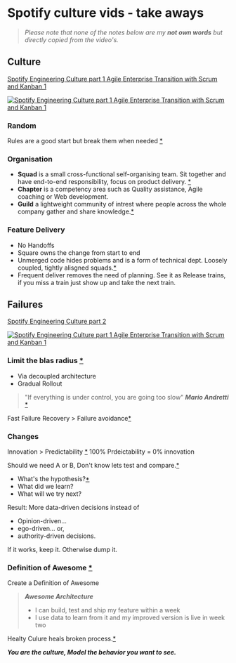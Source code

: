 # Spotify culture vids - take aways

>*Please note that none of the notes below are my **not own words** but directly copied from the video's.*

## Culture

[Spotify Engineering Culture part 1 Agile Enterprise Transition with Scrum and Kanban 1](
https://www.youtube.com/watch?v=4GK1NDTWbkY)

[![Spotify Engineering Culture part 1 Agile Enterprise Transition with Scrum and Kanban 1](https://i.ytimg.com/vi/4GK1NDTWbkY/hqdefault.jpg?sqp=-oaymwEXCPYBEIoBSFryq4qpAwkIARUAAIhCGAE=&rs=AOn4CLC1oG0tfi-KR1t9BEWk4QuVFbp7KA)](http://www.youtube.com/watch?v=4GK1NDTWbkY)

### Random

Rules are a good start but break them when needed [*](https://youtu.be/4GK1NDTWbkY?t=41)

### Organisation

- **Squad** is a small cross-functional self-organising team. Sit together and have end-to-end responsibility, focus on product delivery. [*](https://youtu.be/4GK1NDTWbkY?t=63)
- **Chapter** is a competency area such as Quality assistance, Agile coaching or Web development.
- **Guild** a lightweight community of intrest where people across the whole company gather and share knowledge.[*](https://youtu.be/4GK1NDTWbkY?t=453)

### Feature Delivery

- No Handoffs
- Square owns the change from start to end
- Unmerged code hides problems and is a form of technical dept. Loosely coupled, tightly alisgned squads.[*](https://youtu.be/4GK1NDTWbkY?t=720)
- Frequent deliver removes the need of planning. See it as Release trains, if you miss a train just show up and take the next train.

## Failures

[Spotify Engineering Culture part 2](
https://www.youtube.com/watch?v=rzoyryY2STQ)

[![Spotify Engineering Culture part 1 Agile Enterprise Transition with Scrum and Kanban 1](https://i.ytimg.com/vi/rzoyryY2STQ/hqdefault.jpg?sqp=-oaymwEWCKgBEF5IWvKriqkDCQgBFQAAiEIYAQ==&rs=AOn4CLCFL9T_KFUIaAhd2mrIO2BxrFdelA)](http://www.youtube.com/watch?v=rzoyryY2STQ)

### Limit the blas radius [*](https://youtu.be/rzoyryY2STQ?t=156)

- Via decoupled architecture
- Gradual Rollout

> "If everything is under control, you are going too slow"
***Mario Andretti*** [*](https://youtu.be/rzoyryY2STQ?t=201)

Fast Failure Recovery > Failure avoidance[*](https://youtu.be/rzoyryY2STQ?t=93)

### Changes

Innovation > Predictability [*](https://youtu.be/rzoyryY2STQ?t=318)
100% Prdeictability = 0% innovation

Should we need A or B, Don't know lets test and compare.[*](https://youtu.be/rzoyryY2STQ?t=439)

- What's the hypothesis?[*](https://youtu.be/rzoyryY2STQ?t=460)
- What did we learn?
- What will we try next?

Result: More data-driven decisions instead of

- Opinion-driven...
- ego-driven... or,
- authority-driven decisions.

If it works, keep it. Otherwise dump it.

### Definition of Awesome [*](https://youtu.be/rzoyryY2STQ?t=613)

Create a Definition of Awesome

> ***Awesome Architecture***
> - I can build, test and ship my feature within a week
> - I use data to learn from it and my improved version is live in week two

Healty Culure heals broken process.[*](https://youtu.be/rzoyryY2STQ?t=699)

***You are the culture, Model the behavior you want to see.***

